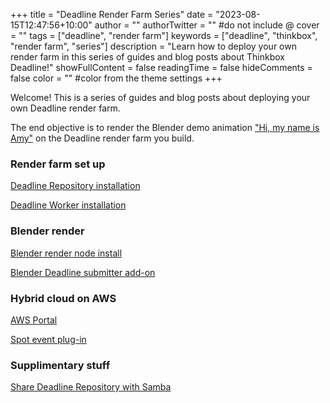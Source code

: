 +++
title = "Deadline Render Farm Series"
date = "2023-08-15T12:47:56+10:00"
author = ""
authorTwitter = "" #do not include @
cover = ""
tags = ["deadline", "render farm"]
keywords = ["deadline", "thinkbox", "render farm", "series"]
description = "Learn how to deploy your own render farm in this series of guides and blog posts about Thinkbox Deadline!"
showFullContent = false
readingTime = false
hideComments = false
color = "" #color from the theme settings
+++

Welcome! This is a series of guides and blog posts about deploying your own Deadline render farm.

The end objective is to render the Blender demo animation ["Hi, my name is Amy"](https://studio.blender.org/characters/5f1ed640e9115ed35ea4b3fb/v2/) on the Deadline render farm you build.


### Render farm set up

[Deadline Repository installation](/posts/deadline-linux-server)

[Deadline Worker installation](/posts/deadline-linux-worker)

### Blender render

[Blender render node install](/posts/blender-headless)

[Blender Deadline submitter add-on](/posts/blender-deadline-addon)

### Hybrid cloud on AWS

[AWS Portal](/posts/deadline-portal-setup)

[Spot event plug-in](/posts/deadline-spot-event-plugin)

### Supplimentary stuff

[Share Deadline Repository with Samba](/posts/deadline-repository-samba-share)